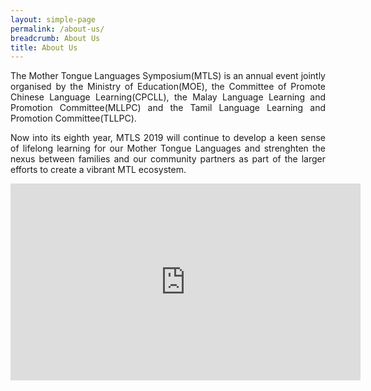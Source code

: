 ```yaml
---
layout: simple-page
permalink: /about-us/
breadcrumb: About Us
title: About Us
---
```


<p align="justify">
The Mother Tongue Languages Symposium(MTLS) is an annual event jointly organised by the Ministry of Education(MOE), the Committee of Promote Chinese Language Learning(CPCLL), the Malay Language Learning and Promotion Committee(MLLPC) and the Tamil Language Learning and Promotion Committee(TLLPC).
</p>      
<p align="justify">
Now into its eighth year, MTLS 2019 will continue to develop a keen sense of lifelong learning for our Mother Tongue Languages and strenghten the nexus between families and our community partners as part of the larger efforts to create a vibrant MTL ecosystem.
</p>    
<div class="bp-youtube">
      <iframe width="560" height="315" src="https://www.youtube.com/embed/RXaW1jeuEj4" frameborder="0" allow="autoplay; encrypted-media" allowfullscreen></iframe>
</div>
